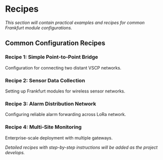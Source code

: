 # Recipes

*This section will contain practical examples and recipes for common Frankfurt module configurations.*

## Common Configuration Recipes

### Recipe 1: Simple Point-to-Point Bridge
Configuration for connecting two distant VSCP networks.

### Recipe 2: Sensor Data Collection
Setting up Frankfurt modules for wireless sensor networks.

### Recipe 3: Alarm Distribution Network
Configuring reliable alarm forwarding across LoRa network.

### Recipe 4: Multi-Site Monitoring
Enterprise-scale deployment with multiple gateways.

*Detailed recipes with step-by-step instructions will be added as the project develops.*